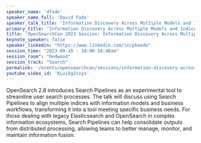```yaml
---
speaker_name: 'dfado'
speaker_name_full: 'David Fado'
speaker_talk_title: 'Information Discovery Across Multiple Models and Indices: Potential for Search Pipelines'
primary_title: 'Information Discovery Across Multiple Models and Indices: Potential for Search Pipelines'
title: 'OpenSearchCon 2023 Session: Information Discovery Across Multiple Models and Indices'
keynote_speaker: false
speaker_linkedin: "https://www.linkedin.com/in/phaedo"
session_time: "2023-09-28 - 10:00-10:40am"
session_room": "Redwood"
session_track: "Search"
permalink: '/events/opensearchcon/sessions/information-discovery-across-multiple-models-and-indices-potential-for-search-pipelines.html'
youtube_video_id: 'KLuikg2cvys'
---
```


OpenSearch 2.8 introduces Search Pipelines as an experimental tool to streamline user search processes. The talk will discuss using Search Pipelines to align multiple indices with information models and business workflows, transforming it into a tool meeting specific business needs. For those dealing with legacy Elasticsearch and OpenSearch in complex information ecosystems, Search Pipelines can help consolidate outputs from distributed processing, allowing teams to better manage, monitor, and maintain information fusion.

